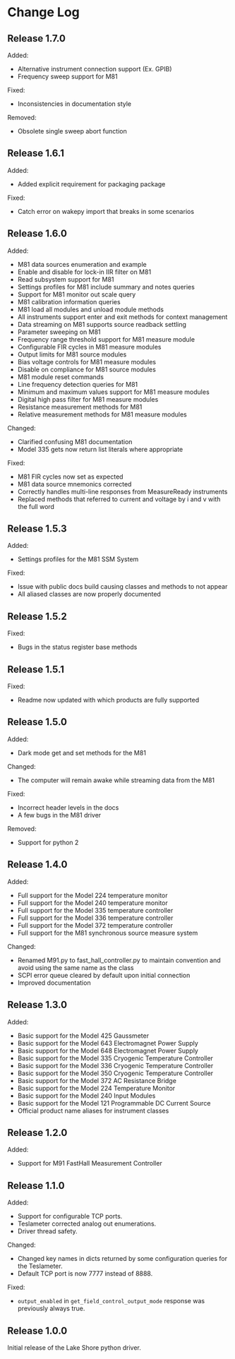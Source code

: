 Change Log
==========

Release 1.7.0
-------------
Added:
- Alternative instrument connection support (Ex. GPIB)
- Frequency sweep support for M81

Fixed:
- Inconsistencies in documentation style

Removed:
- Obsolete single sweep abort function

Release 1.6.1
-------------
Added:
- Added explicit requirement for packaging package

Fixed:
- Catch error on wakepy import that breaks in some scenarios

Release 1.6.0
-------------
Added:
- M81 data sources enumeration and example
- Enable and disable for lock-in IIR filter on M81
- Read subsystem support for M81
- Settings profiles for M81 include summary and notes queries
- Support for M81 monitor out scale query
- M81 calibration information queries
- M81 load all modules and unload module methods
- All instruments support enter and exit methods for context management
- Data streaming on M81 supports source readback settling
- Parameter sweeping on M81
- Frequency range threshold support for M81 measure module
- Configurable FIR cycles in M81 measure modules
- Output limits for M81 source modules
- Bias voltage controls for M81 measure modules
- Disable on compliance for M81 source modules
- M81 module reset commands
- Line frequency detection queries for M81
- Minimum and maximum values support for M81 measure modules
- Digital high pass filter for M81 measure modules
- Resistance measurement methods for M81
- Relative measurement methods for M81 measure modules

Changed:
- Clarified confusing M81 documentation
- Model 335 gets now return list literals where appropriate

Fixed:
- M81 FIR cycles now set as expected
- M81 data source mnemonics corrected
- Correctly handles multi-line responses from MeasureReady instruments
- Replaced methods that referred to current and voltage by i and v with the full word

Release 1.5.3
-------------
Added:
- Settings profiles for the M81 SSM System

Fixed:
- Issue with public docs build causing classes and methods to not appear
- All aliased classes are now properly documented

Release 1.5.2
-------------
Fixed:
- Bugs in the status register base methods

Release 1.5.1
-------------
Fixed:
- Readme now updated with which products are fully supported

Release 1.5.0
-------------
Added:
- Dark mode get and set methods for the M81

Changed:
- The computer will remain awake while streaming data from the M81

Fixed:
- Incorrect header levels in the docs
- A few bugs in the M81 driver

Removed:
- Support for python 2

Release 1.4.0
-------------
Added:
- Full support for the Model 224 temperature monitor
- Full support for the Model 240 temperature monitor
- Full support for the Model 335 temperature controller
- Full support for the Model 336 temperature controller
- Full support for the Model 372 temperature controller
- Full support for the M81 synchronous source measure system

Changed:
- Renamed M91.py to fast_hall_controller.py to maintain convention and avoid using the same name as the class
- SCPI error queue cleared by default upon initial connection
- Improved documentation

Release 1.3.0
-------------
Added:
- Basic support for the Model 425 Gaussmeter
- Basic support for the Model 643 Electromagnet Power Supply
- Basic support for the Model 648 Electromagnet Power Supply
- Basic support for the Model 335 Cryogenic Temperature Controller
- Basic support for the Model 336 Cryogenic Temperature Controller
- Basic support for the Model 350 Cryogenic Temperature Controller
- Basic support for the Model 372 AC Resistance Bridge
- Basic support for the Model 224 Temperature Monitor
- Basic support for the Model 240 Input Modules
- Basic support for the Model 121 Programmable DC Current Source
- Official product name aliases for instrument classes

 
Release 1.2.0
-------------
Added:
 - Support for M91 FastHall Measurement Controller

Release 1.1.0
-------------
Added:
 - Support for configurable TCP ports.
 - Teslameter corrected analog out enumerations.
 - Driver thread safety.

Changed:
- Changed key names in dicts returned by some configuration queries for the Teslameter.
- Default TCP port is now 7777 instead of 8888.

Fixed:
- `output_enabled` in `get_field_control_output_mode` response was previously always true.

Release 1.0.0
-------------
Initial release of the Lake Shore python driver.
